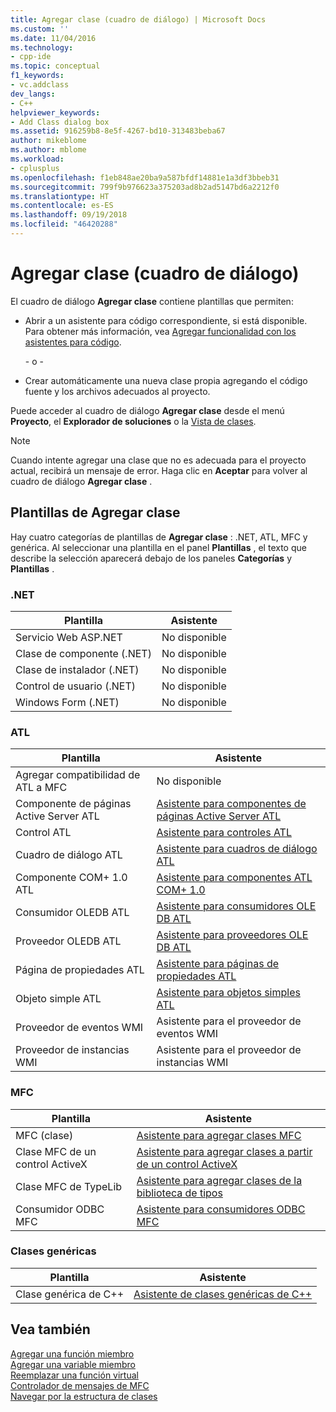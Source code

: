 ```yaml
---
title: Agregar clase (cuadro de diálogo) | Microsoft Docs
ms.custom: ''
ms.date: 11/04/2016
ms.technology:
- cpp-ide
ms.topic: conceptual
f1_keywords:
- vc.addclass
dev_langs:
- C++
helpviewer_keywords:
- Add Class dialog box
ms.assetid: 916259b8-8e5f-4267-bd10-313483beba67
author: mikeblome
ms.author: mblome
ms.workload:
- cplusplus
ms.openlocfilehash: f1eb848ae20ba9a587bfdf14881e1a3df3bbeb31
ms.sourcegitcommit: 799f9b976623a375203ad8b2ad5147bd6a2212f0
ms.translationtype: HT
ms.contentlocale: es-ES
ms.lasthandoff: 09/19/2018
ms.locfileid: "46420288"
---
```

# <a name="add-class-dialog-box"></a>Agregar clase (cuadro de diálogo)

El cuadro de diálogo **Agregar clase** contiene plantillas que permiten:

- Abrir a un asistente para código correspondiente, si está disponible. Para obtener más información, vea [Agregar funcionalidad con los asistentes para código](../ide/adding-functionality-with-code-wizards-cpp.md).

   \- o -

- Crear automáticamente una nueva clase propia agregando el código fuente y los archivos adecuados al proyecto.

Puede acceder al cuadro de diálogo **Agregar clase** desde el menú **Proyecto**, el **Explorador de soluciones** o la [Vista de clases](/visualstudio/ide/viewing-the-structure-of-code).

> [!NOTE]
>  Cuando intente agregar una clase que no es adecuada para el proyecto actual, recibirá un mensaje de error. Haga clic en **Aceptar** para volver al cuadro de diálogo **Agregar clase** .

## <a name="add-class-templates"></a>Plantillas de Agregar clase

Hay cuatro categorías de plantillas de **Agregar clase** : .NET, ATL, MFC y genérica. Al seleccionar una plantilla en el panel **Plantillas** , el texto que describe la selección aparecerá debajo de los paneles **Categorías** y **Plantillas** .

### <a name="net"></a>.NET

|Plantilla|Asistente|
|--------------|------------|
|Servicio Web ASP.NET|No disponible|
|Clase de componente (.NET)|No disponible|
|Clase de instalador (.NET)|No disponible|
|Control de usuario (.NET)|No disponible|
|Windows Form (.NET)|No disponible|

### <a name="atl"></a>ATL

|Plantilla|Asistente|
|--------------|------------|
|Agregar compatibilidad de ATL a MFC|No disponible|
|Componente de páginas Active Server ATL|[Asistente para componentes de páginas Active Server ATL](../atl/reference/atl-active-server-page-component-wizard.md)|
|Control ATL|[Asistente para controles ATL](../atl/reference/atl-control-wizard.md)|
|Cuadro de diálogo ATL|[Asistente para cuadros de diálogo ATL](../atl/reference/atl-dialog-wizard.md)|
|Componente COM+ 1.0 ATL|[Asistente para componentes ATL COM+ 1.0](../atl/reference/atl-com-plus-1-0-component-wizard.md)|
|Consumidor OLEDB ATL|[Asistente para consumidores OLE DB ATL](../atl/reference/atl-ole-db-consumer-wizard.md)|
|Proveedor OLEDB ATL|[Asistente para proveedores OLE DB ATL](../atl/reference/atl-ole-db-provider-wizard.md)|
|Página de propiedades ATL|[Asistente para páginas de propiedades ATL](../atl/reference/atl-property-page-wizard.md)|
|Objeto simple ATL|[Asistente para objetos simples ATL](../atl/reference/atl-simple-object-wizard.md)|
|Proveedor de eventos WMI|Asistente para el proveedor de eventos WMI|
|Proveedor de instancias WMI|Asistente para el proveedor de instancias WMI|

### <a name="mfc"></a>MFC

|Plantilla|Asistente|
|--------------|------------|
|MFC (clase)|[Asistente para agregar clases MFC](../mfc/reference/mfc-add-class-wizard.md)|
|Clase MFC de un control ActiveX|[Asistente para agregar clases a partir de un control ActiveX](../ide/add-class-from-activex-control-wizard.md)|
|Clase MFC de TypeLib|[Asistente para agregar clases de la biblioteca de tipos](../mfc/reference/add-class-from-typelib-wizard.md)|
|Consumidor ODBC MFC|[Asistente para consumidores ODBC MFC](../mfc/reference/mfc-odbc-consumer-wizard.md)|

### <a name="generic-classes"></a>Clases genéricas

|Plantilla|Asistente|
|--------------|------------|
|Clase genérica de C++|[Asistente de clases genéricas de C++](../ide/generic-cpp-class-wizard.md)|

## <a name="see-also"></a>Vea también

[Agregar una función miembro](../ide/adding-a-member-function-visual-cpp.md)<br>
[Agregar una variable miembro](../ide/adding-a-member-variable-visual-cpp.md)<br>
[Reemplazar una función virtual](../ide/overriding-a-virtual-function-visual-cpp.md)<br>
[Controlador de mensajes de MFC](../mfc/reference/adding-an-mfc-message-handler.md)<br>
[Navegar por la estructura de clases](../ide/navigating-the-class-structure-visual-cpp.md)